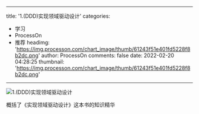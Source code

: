 
---
title: '1.(DDD)实现领域驱动设计'
categories: 
 - 学习
 - ProcessOn
 - 推荐
headimg: 'https://img.processon.com/chart_image/thumb/61243f51e401fd5228f8b2dc.png'
author: ProcessOn
comments: false
date: 2022-02-20 04:28:25
thumbnail: 'https://img.processon.com/chart_image/thumb/61243f51e401fd5228f8b2dc.png'
---

<div>   
<img class="thumb" alt="1.(DDD)实现领域驱动设计" src="https://img.processon.com/chart_image/thumb/61243f51e401fd5228f8b2dc.png" referrerpolicy="no-referrer">
<p>概括了《实现领域驱动设计》这本书的知识精华</p>  
</div>
            